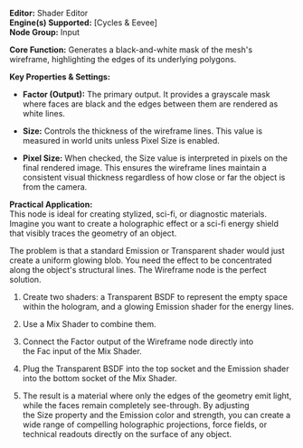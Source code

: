 **Editor:** Shader Editor  
**Engine(s) Supported:** [Cycles & Eevee]  
**Node Group:** Input

**Core Function:** Generates a black-and-white mask of the mesh's wireframe, highlighting the edges of its underlying polygons.

**Key Properties & Settings:**

- **Factor (Output):** The primary output. It provides a grayscale mask where faces are black and the edges between them are rendered as white lines.
    
- **Size:** Controls the thickness of the wireframe lines. This value is measured in world units unless Pixel Size is enabled.
    
- **Pixel Size:** When checked, the Size value is interpreted in pixels on the final rendered image. This ensures the wireframe lines maintain a consistent visual thickness regardless of how close or far the object is from the camera.
    

**Practical Application:**  
This node is ideal for creating stylized, sci-fi, or diagnostic materials. Imagine you want to create a holographic effect or a sci-fi energy shield that visibly traces the geometry of an object.

The problem is that a standard Emission or Transparent shader would just create a uniform glowing blob. You need the effect to be concentrated along the object's structural lines. The Wireframe node is the perfect solution.

1. Create two shaders: a Transparent BSDF to represent the empty space within the hologram, and a glowing Emission shader for the energy lines.
    
2. Use a Mix Shader to combine them.
    
3. Connect the Factor output of the Wireframe node directly into the Fac input of the Mix Shader.
    
4. Plug the Transparent BSDF into the top socket and the Emission shader into the bottom socket of the Mix Shader.
    
5. The result is a material where only the edges of the geometry emit light, while the faces remain completely see-through. By adjusting the Size property and the Emission color and strength, you can create a wide range of compelling holographic projections, force fields, or technical readouts directly on the surface of any object.
